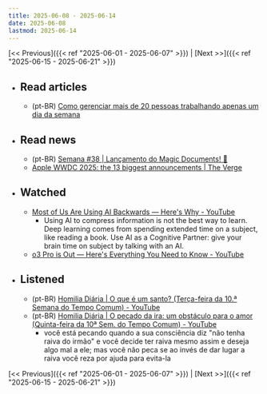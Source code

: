```yaml
---
title: 2025-06-08 - 2025-06-14
date: 2025-06-08
lastmod: 2025-06-14
---
```


[<< Previous]({{< ref "2025-06-01 - 2025-06-07" >}}) | [Next >>]({{< ref "2025-06-15 - 2025-06-21" >}})

- ## Read articles
  - (pt-BR) [Como gerenciar mais de 20 pessoas trabalhando apenas um dia da semana](https://moacirmoda.substack.com/p/como-gerenciar-mais-de-20-pessoas)

- ## Read news
  - (pt-BR) [Semana #38 | Lançamento do Magic Documents! 👀](https://mabreu.substack.com/p/semana-38-lancamento-do-magic-documents)
  - [Apple WWDC 2025: the 13 biggest announcements | The Verge](https://www.theverge.com/news/682769/apple-wwdc-2025-biggest-announcements-ios-26)

- ## Watched
  - [Most of Us Are Using AI Backwards — Here's Why - YouTube](https://www.youtube.com/watch?v=p63MKDEsuFc)
    - Using AI to compress information is not the best way to learn. Deep
      learning comes from spending extended time on a subject, like reading a
      book. Use AI as a Cognitive Partner: give your brain time on subject by
      talking with an AI.
  - [o3 Pro is Out — Here's Everything You Need to Know - YouTube](https://www.youtube.com/watch?v=5kWuXbiQ2zY)

- ## Listened
  - (pt-BR) [Homilia Diária | O que é um santo? (Terça-feira da 10.ª Semana do Tempo Comum) - YouTube](https://www.youtube.com/watch?v=bVpDS3FYutE)
  - (pt-BR) [Homilia Diária | O pecado da ira: um obstáculo para o amor (Quinta-feira da 10ª Sem. do Tempo Comum) - YouTube](https://www.youtube.com/watch?v=D8GN0ym7y34)
    - você está pecando quando a sua consciência diz "não tenha raiva do
      irmão" e você decide ter raiva mesmo assim e deseja algo mal a ele; mas
      você não peca se ao invés de dar lugar a raiva você reza por ajuda
      para evita-la

[<< Previous]({{< ref "2025-06-01 - 2025-06-07" >}}) | [Next >>]({{< ref "2025-06-15 - 2025-06-21" >}})
